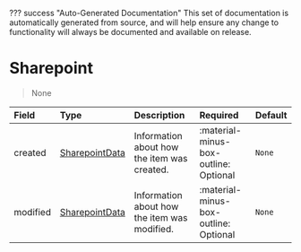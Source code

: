 ??? success "Auto-Generated Documentation"
    This set of documentation is automatically generated from source, and will help ensure any change to functionality will always be documented and available on release.

# Sharepoint

> None

| Field | Type | Description | Required | Default |
| :--- | :--- | :--- | :--- | :--- |
| created | [SharepointData](/howler-docs/odm/class/sharepointdata) | Information about how the item was created. | :material-minus-box-outline: Optional | `None` |
| modified | [SharepointData](/howler-docs/odm/class/sharepointdata) | Information about how the item was modified. | :material-minus-box-outline: Optional | `None` |

